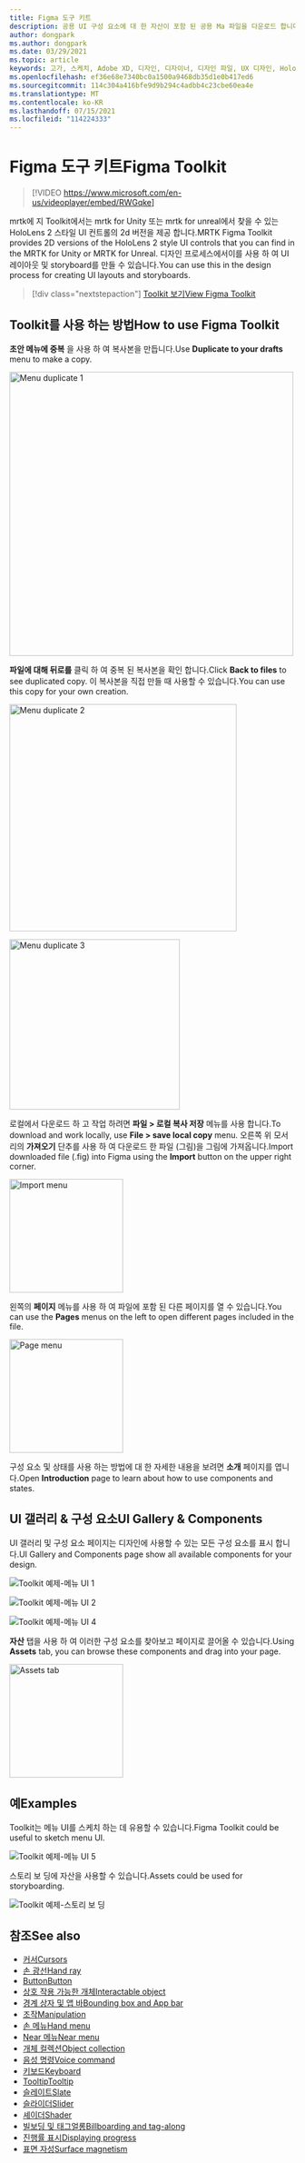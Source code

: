 ```yaml
---
title: Figma 도구 키트
description: 공용 UI 구성 요소에 대 한 자산이 포함 된 공용 Ma 파일을 다운로드 합니다.
author: dongpark
ms.author: dongpark
ms.date: 03/29/2021
ms.topic: article
keywords: 고가, 스케치, Adobe XD, 디자인, 디자이너, 디자인 파일, UX 디자인, HoloLens, mrtk, 혼합 현실 Toolkit
ms.openlocfilehash: ef36e68e7340bc0a1500a9468db35d1e0b417ed6
ms.sourcegitcommit: 114c304a416bfe9d9b294c4adbb4c23cbe60ea4e
ms.translationtype: MT
ms.contentlocale: ko-KR
ms.lasthandoff: 07/15/2021
ms.locfileid: "114224333"
---
```

# <a name="figma-toolkit"></a><span data-ttu-id="088bd-104">Figma 도구 키트</span><span class="sxs-lookup"><span data-stu-id="088bd-104">Figma Toolkit</span></span>

> [!VIDEO https://www.microsoft.com/en-us/videoplayer/embed/RWGqke]

<span data-ttu-id="088bd-105">mrtk에 지 Toolkit에서는 mrtk for Unity 또는 mrtk for unreal에서 찾을 수 있는 HoloLens 2 스타일 UI 컨트롤의 2d 버전을 제공 합니다.</span><span class="sxs-lookup"><span data-stu-id="088bd-105">MRTK Figma Toolkit provides 2D versions of the HoloLens 2 style UI controls that you can find in the MRTK for Unity or MRTK for Unreal.</span></span> <span data-ttu-id="088bd-106">디자인 프로세스에서이를 사용 하 여 UI 레이아웃 및 storyboard를 만들 수 있습니다.</span><span class="sxs-lookup"><span data-stu-id="088bd-106">You can use this in the design process for creating UI layouts and storyboards.</span></span>

> [!div class="nextstepaction"]
> [<span data-ttu-id="088bd-107">Toolkit 보기</span><span class="sxs-lookup"><span data-stu-id="088bd-107">View Figma Toolkit</span></span>](https://www.figma.com/file/ltLag9SxjUIyLQFsp7NNE7/Figma-Toolkit-for-MRTK-%2F-HoloLens%2C-Windows-Mixed-Reality?node-id=116%3A4)

## <a name="how-to-use-figma-toolkit"></a><span data-ttu-id="088bd-108">Toolkit를 사용 하는 방법</span><span class="sxs-lookup"><span data-stu-id="088bd-108">How to use Figma Toolkit</span></span>
<span data-ttu-id="088bd-109">**초안 메뉴에 중복** 을 사용 하 여 복사본을 만듭니다.</span><span class="sxs-lookup"><span data-stu-id="088bd-109">Use **Duplicate to your drafts** menu to make a copy.</span></span>

<img src="images/UX_Figma_Use1.png" width="500px" alt="Menu duplicate 1"><br>

<span data-ttu-id="088bd-110">**파일에 대해 뒤로를** 클릭 하 여 중복 된 복사본을 확인 합니다.</span><span class="sxs-lookup"><span data-stu-id="088bd-110">Click **Back to files** to see duplicated copy.</span></span> <span data-ttu-id="088bd-111">이 복사본을 직접 만들 때 사용할 수 있습니다.</span><span class="sxs-lookup"><span data-stu-id="088bd-111">You can use this copy for your own creation.</span></span>

<img src="images/UX_Figma_Use2.png" width="400px" alt="Menu duplicate 2"><br>

<img src="images/UX_Figma_Use3.png" width="300px" alt="Menu duplicate 3"><br>

<span data-ttu-id="088bd-112">로컬에서 다운로드 하 고 작업 하려면 **파일 > 로컬 복사 저장** 메뉴를 사용 합니다.</span><span class="sxs-lookup"><span data-stu-id="088bd-112">To download and work locally, use **File > save local copy** menu.</span></span> <span data-ttu-id="088bd-113">오른쪽 위 모서리의 **가져오기** 단추를 사용 하 여 다운로드 한 파일 (그림)을 그림에 가져옵니다.</span><span class="sxs-lookup"><span data-stu-id="088bd-113">Import downloaded file (.fig) into Figma using the **Import** button on the upper right corner.</span></span>

<img src="images/UX_FigmaToolkit_Import.png" width="200px" alt="Import menu"><br>

<span data-ttu-id="088bd-114">왼쪽의 **페이지** 메뉴를 사용 하 여 파일에 포함 된 다른 페이지를 열 수 있습니다.</span><span class="sxs-lookup"><span data-stu-id="088bd-114">You can use the **Pages** menus on the left to open different pages included in the file.</span></span>

<img src="images/UX_FigmaToolkit_PageMenu.png" width="200px" alt="Page menu"><br>

<span data-ttu-id="088bd-115">구성 요소 및 상태를 사용 하는 방법에 대 한 자세한 내용을 보려면 **소개** 페이지를 엽니다.</span><span class="sxs-lookup"><span data-stu-id="088bd-115">Open **Introduction** page to learn about how to use components and states.</span></span>

## <a name="ui-gallery--components"></a><span data-ttu-id="088bd-116">UI 갤러리 & 구성 요소</span><span class="sxs-lookup"><span data-stu-id="088bd-116">UI Gallery & Components</span></span>
<span data-ttu-id="088bd-117">UI 갤러리 및 구성 요소 페이지는 디자인에 사용할 수 있는 모든 구성 요소를 표시 합니다.</span><span class="sxs-lookup"><span data-stu-id="088bd-117">UI Gallery and Components page show all available components for your design.</span></span>

![Toolkit 예제-메뉴 UI 1](images/UX_FigmaToolkit_Components_Menu1.png)<br>

![Toolkit 예제-메뉴 UI 2](images/UX_FigmaToolkit_Components_Menu2.png)<br>


![Toolkit 예제-메뉴 UI 4](images/UX_FigmaToolkit_Components_Menu3a.png)<br>

<span data-ttu-id="088bd-121">**자산** 탭을 사용 하 여 이러한 구성 요소를 찾아보고 페이지로 끌어올 수 있습니다.</span><span class="sxs-lookup"><span data-stu-id="088bd-121">Using **Assets** tab, you can browse these components and drag into your page.</span></span>

<img src="images/UX_FigmaToolkit_Components_Menu3.png" width="200px" alt="Assets tab"><br>


## <a name="examples"></a><span data-ttu-id="088bd-122">예</span><span class="sxs-lookup"><span data-stu-id="088bd-122">Examples</span></span>

<span data-ttu-id="088bd-123">Toolkit는 메뉴 UI를 스케치 하는 데 유용할 수 있습니다.</span><span class="sxs-lookup"><span data-stu-id="088bd-123">Figma Toolkit could be useful to sketch menu UI.</span></span> 

![Toolkit 예제-메뉴 UI 5](images/UX_FigmaToolkit_Examples_Menu.png)<br>


<span data-ttu-id="088bd-125">스토리 보 딩에 자산을 사용할 수 있습니다.</span><span class="sxs-lookup"><span data-stu-id="088bd-125">Assets could be used for storyboarding.</span></span>

![Toolkit 예제-스토리 보 딩](images/UX_FigmaToolkit_Examples_Storyboarding.png)<br>


## <a name="see-also"></a><span data-ttu-id="088bd-127">참조</span><span class="sxs-lookup"><span data-stu-id="088bd-127">See also</span></span>

* [<span data-ttu-id="088bd-128">커서</span><span class="sxs-lookup"><span data-stu-id="088bd-128">Cursors</span></span>](cursors.md)
* [<span data-ttu-id="088bd-129">손 광선</span><span class="sxs-lookup"><span data-stu-id="088bd-129">Hand ray</span></span>](point-and-commit.md)
* [<span data-ttu-id="088bd-130">Button</span><span class="sxs-lookup"><span data-stu-id="088bd-130">Button</span></span>](button.md)
* [<span data-ttu-id="088bd-131">상호 작용 가능한 개체</span><span class="sxs-lookup"><span data-stu-id="088bd-131">Interactable object</span></span>](interactable-object.md)
* [<span data-ttu-id="088bd-132">경계 상자 및 앱 바</span><span class="sxs-lookup"><span data-stu-id="088bd-132">Bounding box and App bar</span></span>](app-bar-and-bounding-box.md)
* [<span data-ttu-id="088bd-133">조작</span><span class="sxs-lookup"><span data-stu-id="088bd-133">Manipulation</span></span>](direct-manipulation.md)
* [<span data-ttu-id="088bd-134">손 메뉴</span><span class="sxs-lookup"><span data-stu-id="088bd-134">Hand menu</span></span>](hand-menu.md)
* [<span data-ttu-id="088bd-135">Near 메뉴</span><span class="sxs-lookup"><span data-stu-id="088bd-135">Near menu</span></span>](near-menu.md)
* [<span data-ttu-id="088bd-136">개체 컬렉션</span><span class="sxs-lookup"><span data-stu-id="088bd-136">Object collection</span></span>](object-collection.md)
* [<span data-ttu-id="088bd-137">음성 명령</span><span class="sxs-lookup"><span data-stu-id="088bd-137">Voice command</span></span>](voice-input.md)
* [<span data-ttu-id="088bd-138">키보드</span><span class="sxs-lookup"><span data-stu-id="088bd-138">Keyboard</span></span>](keyboard.md)
* [<span data-ttu-id="088bd-139">Tooltip</span><span class="sxs-lookup"><span data-stu-id="088bd-139">Tooltip</span></span>](tooltip.md)
* [<span data-ttu-id="088bd-140">슬레이트</span><span class="sxs-lookup"><span data-stu-id="088bd-140">Slate</span></span>](slate.md)
* [<span data-ttu-id="088bd-141">슬라이더</span><span class="sxs-lookup"><span data-stu-id="088bd-141">Slider</span></span>](slider.md)
* [<span data-ttu-id="088bd-142">셰이더</span><span class="sxs-lookup"><span data-stu-id="088bd-142">Shader</span></span>](shader.md)
* [<span data-ttu-id="088bd-143">빌보딩 및 태그얼롱</span><span class="sxs-lookup"><span data-stu-id="088bd-143">Billboarding and tag-along</span></span>](billboarding-and-tag-along.md)
* [<span data-ttu-id="088bd-144">진행률 표시</span><span class="sxs-lookup"><span data-stu-id="088bd-144">Displaying progress</span></span>](progress.md)
* [<span data-ttu-id="088bd-145">표면 자성</span><span class="sxs-lookup"><span data-stu-id="088bd-145">Surface magnetism</span></span>](surface-magnetism.md)

